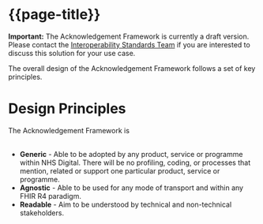 # {{page-title}}

<div markdown="span" class="alert alert-warning" role="alert"><i class="fa fa-warning"></i><b> Important:</b> The Acknowledgement Framework is currently a draft version. Please contact the <a href="mailto:interoperabilityteam@nhs.net?subject=Acknowledgement Framework">Interoperability Standards Team</a> if you are interested to discuss this solution for your use case.</div>

The overall design of the Acknowledgement Framework follows a set of key principles. 

# Design Principles

The Acknowledgement Framework is<br /><br />
- **Generic** - Able to be adopted by any product, service or programme within NHS Digital. There will be no profiling, coding, or processes that mention, related or support one particular product, service or programme.<br />
- **Agnostic** - Able to be used for any mode of transport and within any FHIR R4 paradigm. <br />
- **Readable** - Aim to be understood by technical and non-technical stakeholders.


